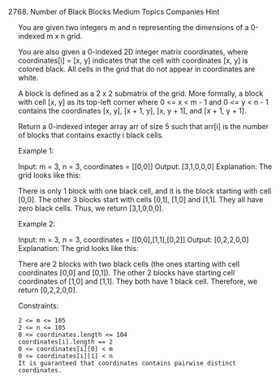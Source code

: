 2768. Number of Black Blocks
Medium
Topics
Companies
Hint

You are given two integers m and n representing the dimensions of a 0-indexed m x n grid.

You are also given a 0-indexed 2D integer matrix coordinates, where coordinates[i] = [x, y] indicates that the cell with coordinates [x, y] is colored black. All cells in the grid that do not appear in coordinates are white.

A block is defined as a 2 x 2 submatrix of the grid. More formally, a block with cell [x, y] as its top-left corner where 0 <= x < m - 1 and 0 <= y < n - 1 contains the coordinates [x, y], [x + 1, y], [x, y + 1], and [x + 1, y + 1].

Return a 0-indexed integer array arr of size 5 such that arr[i] is the number of blocks that contains exactly i black cells.

 

Example 1:

Input: m = 3, n = 3, coordinates = [[0,0]]
Output: [3,1,0,0,0]
Explanation: The grid looks like this:

There is only 1 block with one black cell, and it is the block starting with cell [0,0].
The other 3 blocks start with cells [0,1], [1,0] and [1,1]. They all have zero black cells. 
Thus, we return [3,1,0,0,0]. 

Example 2:

Input: m = 3, n = 3, coordinates = [[0,0],[1,1],[0,2]]
Output: [0,2,2,0,0]
Explanation: The grid looks like this:

There are 2 blocks with two black cells (the ones starting with cell coordinates [0,0] and [0,1]).
The other 2 blocks have starting cell coordinates of [1,0] and [1,1]. They both have 1 black cell.
Therefore, we return [0,2,2,0,0].

 

Constraints:

    2 <= m <= 105
    2 <= n <= 105
    0 <= coordinates.length <= 104
    coordinates[i].length == 2
    0 <= coordinates[i][0] < m
    0 <= coordinates[i][1] < n
    It is guaranteed that coordinates contains pairwise distinct coordinates.

